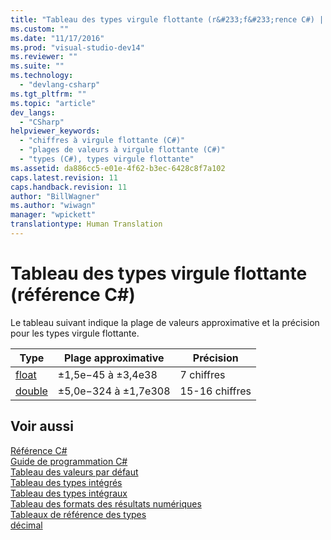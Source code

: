 ```yaml
---
title: "Tableau des types virgule flottante (r&#233;f&#233;rence C#) | Microsoft Docs"
ms.custom: ""
ms.date: "11/17/2016"
ms.prod: "visual-studio-dev14"
ms.reviewer: ""
ms.suite: ""
ms.technology: 
  - "devlang-csharp"
ms.tgt_pltfrm: ""
ms.topic: "article"
dev_langs: 
  - "CSharp"
helpviewer_keywords: 
  - "chiffres à virgule flottante (C#)"
  - "plages de valeurs à virgule flottante (C#)"
  - "types (C#), types virgule flottante"
ms.assetid: da886cc5-e01e-4f62-b3ec-6428c8f7a102
caps.latest.revision: 11
caps.handback.revision: 11
author: "BillWagner"
ms.author: "wiwagn"
manager: "wpickett"
translationtype: Human Translation
---
```

# Tableau des types virgule flottante (r&#233;f&#233;rence C#)
Le tableau suivant indique la plage de valeurs approximative et la précision pour les types virgule flottante.  
  
|Type|Plage approximative|Précision|  
|----------|-------------------------|---------------|  
|[float](../../../csharp/language-reference/keywords/float.md)|±1,5e−45 à ±3,4e38|7 chiffres|  
|[double](../../../csharp/language-reference/keywords/double.md)|±5,0e−324 à ±1,7e308|15\-16 chiffres|  
  
## Voir aussi  
 [Référence C\#](../../../csharp/language-reference/index.md)   
 [Guide de programmation C\#](../../../csharp/programming-guide/index.md)   
 [Tableau des valeurs par défaut](../../../csharp/language-reference/keywords/default-values-table.md)   
 [Tableau des types intégrés](../../../csharp/language-reference/keywords/built-in-types-table.md)   
 [Tableau des types intégraux](../../../csharp/language-reference/keywords/integral-types-table.md)   
 [Tableau des formats des résultats numériques](../../../csharp/language-reference/keywords/formatting-numeric-results-table.md)   
 [Tableaux de référence des types](../../../csharp/language-reference/keywords/reference-tables-for-types.md)   
 [décimal](../../../csharp/language-reference/keywords/decimal.md)